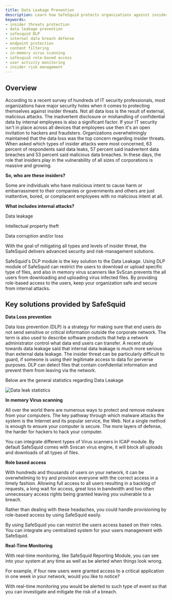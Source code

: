 ```yaml
---
title: Data Leakage Prevention
description: Learn how SafeSquid protects organizations against insider threats and data leakage with DLP, virus scanning, real-time monitoring, and role-based access control.
keywords:
- insider threats protection
- data leakage prevention
- safesquid DLP
- internal data breach defense
- endpoint protection
- content filtering
- in-memory virus scanning
- safesquid role-based access
- user activity monitoring
- insider risk management
---
```


## Overview

According to a recent survey of hundreds of IT security professionals, most organizations have major security holes when it comes to protecting themselves against insider threats. Not all data loss is the result of external, malicious attacks. The inadvertent disclosure or mishandling of confidential data by internal employees is also a significant factor. If your IT security isn't in place across all devices that employees use then it's an open invitation to hackers and fraudsters. Organizations overwhelmingly maintained that the data loss was the top concern regarding insider threats. When asked which types of insider attacks were most concerned, 63 percent of respondents said data leaks, 57 percent said inadvertent data breaches and 53 percent said malicious data breaches. In these days, the role that insiders play in the vulnerability of all sizes of corporations is massive and growing.

**So, who are these insiders?**

Some are individuals who have malicious intent to cause harm or embarrassment to their companies or governments and others are just inattentive, bored, or complacent employees with no malicious intent at all.

**What includes internal attacks?**

Data leakage

Intellectual property theft

Data corruption and/or loss

With the goal of mitigating all types and levels of insider threat, the SafeSquid delivers advanced security and risk-management solutions.

SafeSquid's DLP module is the key solution to the Data Leakage. Using DLP module of SafeSquid can restrict the users to download or upload specific type of files, and also in memory virus scanners like SvScan prevents the all users from downloading and uploading virus infected files. By providing role-based access to the users, keep your organization safe and secure from internal attacks.

## Key solutions provided by SafeSquid

**Data Loss prevention**

Data loss prevention (DLP) is a strategy for making sure that end users do not send sensitive or critical information outside the corporate network. The term is also used to describe software products that help a network administrator control what data end users can transfer. A recent study towards data leakage said that internal data leakage is much more serious than external data leakage. The insider threat can be particularly difficult to guard, if someone is using their legitimate access to data for perverse purposes. DLP can detect files that contain confidential information and prevent them from leaving via the network.

Below are the general statistics regarding Data Leakage

![Data leak statistics](/img/How_To/Defend_Against_Internal_Threats_And_Data_Leakage/image1.webp)

**In memory Virus scanning**

All over the world there are numerous ways to protect and remove malware from your computers. The key pathway through which malware attacks the system is the Internet and its popular service, the Web. Not a single method is enough to ensure your computer is secure. The more layers of defense, the harder for hackers to hack your computer.

You can integrate different types of Virus scanners in ICAP module. By default SafeSquid comes with Svscan virus engine, it will block all uploads and downloads of all types of files.

**Role based access**

With hundreds and thousands of users on your network, it can be overwhelming to try and provision everyone with the correct access in a timely fashion. Allowing full access to all users resulting in a backlog of requests, a long wait for access, great loss in bandwidth and too often unnecessary access rights being granted leaving you vulnerable to a breach.

Rather than dealing with these headaches, you could handle provisioning by role-based access by using SafeSquid easily.

By using SafeSquid you can restrict the users access based on their roles. You can integrate any centralized system for your users management with SafeSquid.

**Real-Time Monitoring**

With real-time monitoring, like SafeSquid Reporting Module, you can see into your system at any time as well as be alerted when things look wrong.

For example, if four new users were granted access to a critical application in one week in your network, would you like to notice?

With real-time monitoring you would be alerted to such type of event so that you can investigate and mitigate the risk of a breach.
